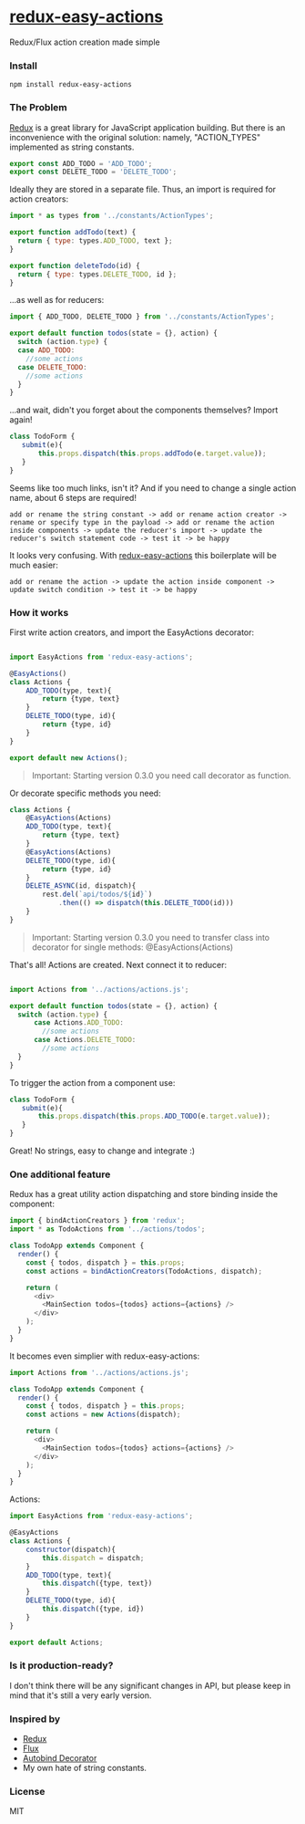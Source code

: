 # [redux-easy-actions](https://github.com/grigory-leonenko/redux-easy-actions)

Redux/Flux action creation made simple

### Install

```
npm install redux-easy-actions
```

### The Problem

[Redux](http://rackt.github.io/redux) is a great library for JavaScript application building. But there is an inconvenience with the original solution: namely, "ACTION_TYPES" implemented as string constants.


```js
export const ADD_TODO = 'ADD_TODO';
export const DELETE_TODO = 'DELETE_TODO';
```

Ideally they are stored in a separate file. Thus, an import is required for action creators:

```js
import * as types from '../constants/ActionTypes';

export function addTodo(text) {
  return { type: types.ADD_TODO, text };
}

export function deleteTodo(id) {
  return { type: types.DELETE_TODO, id };
}
```

...as well as for reducers:

```js
import { ADD_TODO, DELETE_TODO } from '../constants/ActionTypes';

export default function todos(state = {}, action) {
  switch (action.type) {
  case ADD_TODO:
    //some actions
  case DELETE_TODO:
    //some actions
  }
}
```

...and wait, didn't you forget about the components themselves? Import again!

```js
class TodoForm {
   submit(e){
       this.props.dispatch(this.props.addTodo(e.target.value));
   }
}
```

Seems like too much links, isn't it? And if you need to change a single action name, about 6 steps are required!

```
add or rename the string constant -> add or rename action creator -> rename or specify type in the payload -> add or rename the action inside components -> update the reducer's import -> update the reducer's switch statement code -> test it -> be happy
```

It looks very confusing. With [redux-easy-actions](https://github.com/grigory-leonenko/redux-easy-actions) this boilerplate will be much easier:

```
add or rename the action -> update the action inside component -> update switch condition -> test it -> be happy
```

### How it works

First write action creators, and import the EasyActions decorator:

```js

import EasyActions from 'redux-easy-actions';

@EasyActions()
class Actions {
    ADD_TODO(type, text){
        return {type, text}
    }
    DELETE_TODO(type, id){
        return {type, id}
    }
}

export default new Actions();

```
> Important: Starting version 0.3.0 you need call decorator as function.

Or decorate specific methods you need:

```js
class Actions {
    @EasyActions(Actions)
    ADD_TODO(type, text){
        return {type, text}
    }
    @EasyActions(Actions)
    DELETE_TODO(type, id){
        return {type, id}
    }
    DELETE_ASYNC(id, dispatch){
        rest.del(`api/todos/${id}`)
            .then(() => dispatch(this.DELETE_TODO(id)))
    }
}
```
> Important: Starting version 0.3.0 you need to transfer class into decorator for single methods: @EasyActions(Actions)

That's all! Actions are created. Next connect it to reducer:

```js

import Actions from '../actions/actions.js';

export default function todos(state = {}, action) {
  switch (action.type) {
      case Actions.ADD_TODO:
        //some actions
      case Actions.DELETE_TODO:
        //some actions
  }
}

```

To trigger the action from a component use:

```js
class TodoForm {
   submit(e){
       this.props.dispatch(this.props.ADD_TODO(e.target.value));
   }
}
```

Great! No strings, easy to change and integrate :)

### One additional feature

Redux has a great utility action dispatching and store binding inside the component:

```js
import { bindActionCreators } from 'redux';
import * as TodoActions from '../actions/todos';

class TodoApp extends Component {
  render() {
    const { todos, dispatch } = this.props;
    const actions = bindActionCreators(TodoActions, dispatch);

    return (
      <div>
        <MainSection todos={todos} actions={actions} />
      </div>
    );
  }
}
```

It becomes even simplier with redux-easy-actions:

```js
import Actions from '../actions/actions.js';

class TodoApp extends Component {
  render() {
    const { todos, dispatch } = this.props;
    const actions = new Actions(dispatch);

    return (
      <div>
        <MainSection todos={todos} actions={actions} />
      </div>
    );
  }
}
```

Actions:

```js
import EasyActions from 'redux-easy-actions';

@EasyActions
class Actions {
    constructor(dispatch){
        this.dispatch = dispatch;
    }
    ADD_TODO(type, text){
        this.dispatch({type, text})
    }
    DELETE_TODO(type, id){
        this.dispatch({type, id})
    }
}

export default Actions;
```

### Is it production-ready?

I don't think there will be any significant changes in API, but please keep in mind that it's still a very early version.

### Inspired by

* [Redux](http://rackt.github.io/redux)
* [Flux](https://facebook.github.io/flux/)
* [Autobind Decorator](https://github.com/andreypopp/autobind-decorator)
* My own hate of string constants.

### License

MIT
